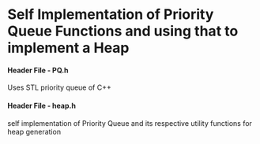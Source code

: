 # Self Implementation of Priority Queue Functions and using that to implement a Heap

#### Header File - PQ.h 
Uses STL priority queue of C++
  
#### Header File - heap.h
self implementation of Priority Queue and its respective utility functions for heap generation
